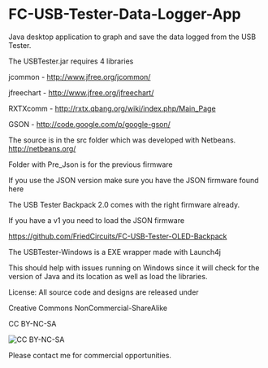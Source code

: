 FC-USB-Tester-Data-Logger-App
=============================
Java desktop application to graph and save the data logged from the USB Tester.

The USBTester.jar requires 4 libraries

jcommon - http://www.jfree.org/jcommon/

jfreechart - http://www.jfree.org/jfreechart/

RXTXcomm  - http://rxtx.qbang.org/wiki/index.php/Main_Page

GSON - http://code.google.com/p/google-gson/

The source is in the src folder which was developed with Netbeans.
http://netbeans.org/

Folder with Pre_Json is for the previous firmware

If you use the JSON version make sure you have the JSON firmware found here

The USB Tester Backpack 2.0 comes with the right firmware already.

If you have a v1 you need to load the JSON firmware

https://github.com/FriedCircuits/FC-USB-Tester-OLED-Backpack


The USBTester-Windows is a EXE wrapper made with Launch4j

This should help with issues running on Windows since it will check for the version of Java and its location as well as load the libraries.



License: All source code and designs are released under 

Creative Commons NonCommercial-ShareAlike 

CC BY-NC-SA

![CC BY-NC-SA](http://i.creativecommons.org/l/by-nc-sa/3.0/88x31.png)

Please contact me for commercial opportunities. 